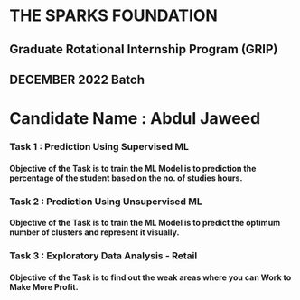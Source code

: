 # THE SPARKS FOUNDATION
## Graduate Rotational Internship Program (GRIP)
## DECEMBER 2022 Batch
# Candidate Name : Abdul Jaweed

### Task 1 : Prediction Using Supervised ML 

#### Objective of the Task is to train the ML Model is to prediction the percentage of the student based on the no. of studies hours.

### Task 2 : Prediction Using Unsupervised ML 

#### Objective of the Task is to train the ML Model is to predict the optimum number of clusters and represent it visually.


### Task 3 : Exploratory Data Analysis - Retail

#### Objective of the Task is to find out the weak areas where you can Work to Make More Profit.
